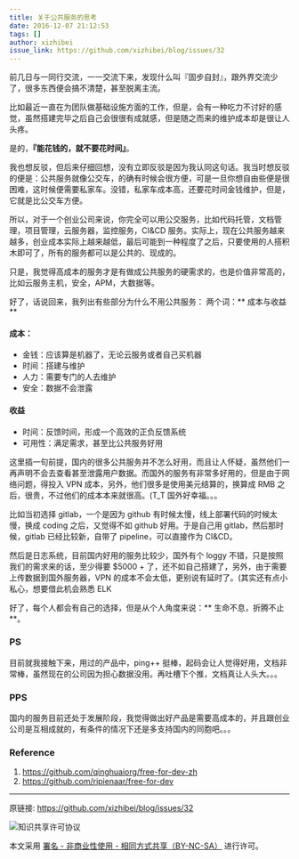 ```yaml
---
title: 关于公共服务的思考
date: 2016-12-07 21:12:53
tags: []
author: xizhibei
issue_link: https://github.com/xizhibei/blog/issues/32
---
```

前几日与一同行交流，一一交流下来，发现什么叫『固步自封』，跟外界交流少了，很多东西便会搞不清楚，甚至脱离主流。

比如最近一直在为团队做基础设施方面的工作，但是，会有一种吃力不讨好的感觉，虽然搭建完毕之后自己会很很有成就感，但是随之而来的维护成本却是很让人头疼。

是的，**『能花钱的，就不要花时间』**。

我也想反驳，但后来仔细回想，没有立即反驳是因为我认同这句话。我当时想反驳的便是：公共服务就像公交车，的确有时候会很方便，可是一旦你想自由些便是很困难，这时候便需要私家车。没错，私家车成本高，还要花时间金钱维护，但是，它就是比公交车方便。

所以，对于一个创业公司来说，你完全可以用公交服务，比如代码托管，文档管理，项目管理，云服务器，监控服务，CI&CD 服务。实际上，现在公共服务越来越多，创业成本实际上越来越低，最后可能到一种程度了之后，只要使用的人搭积木即可了，所有的服务都可以是公共的、现成的。

只是，我觉得高成本的服务才是有做成公共服务的硬需求的，也是价值非常高的，比如云服务主机，安全，APM，大数据等。

好了，话说回来，我列出有些部分为什么不用公共服务：
两个词：** 成本与收益 **

#### 成本：
- 金钱：应该算是机器了，无论云服务或者自己买机器
- 时间：搭建与维护
- 人力：需要专门的人去维护
- 安全：数据不会泄露

#### 收益
- 时间：反馈时间，形成一个高效的正负反馈系统
- 可用性：满足需求，甚至比公共服务好用

这里插一句前提，国内的很多公共服务并不怎么好用，而且让人怀疑，虽然他们一再声明不会去查看甚至泄露用户数据。而国外的服务有非常多好用的，但是由于网络问题，得投入 VPN 成本，另外，他们很多是使用美元结算的，换算成 RMB 之后，很贵，不过他们的成本本来就很高。(T_T 国外好幸福。。。

比如当初选择 gitlab，一个是因为 github 有时候太慢，线上部署代码的时候太慢，换成 coding 之后，又觉得不如 github 好用。于是自己用 gitlab，然后那时候，gitlab 已经比较新，自带了 pipeline，可以直接作为 CI&CD。

然后是日志系统，目前国内好用的服务比较少，国外有个 loggy 不错，只是按照我们的需求来的话，至少得要 $5000 + 了，还不如自己搭建了，另外，由于需要上传数据到国外服务器，VPN 的成本不会太低，更别说有延时了。(其实还有点小私心，想要借此机会熟悉 ELK

好了，每个人都会有自己的选择，但是从个人角度来说：** 生命不息，折腾不止 **。

### PS
目前就我接触下来，用过的产品中，ping++ 挺棒，起码会让人觉得好用，文档非常棒，虽然现在的公司因为担心数据没用。再吐槽下个推，文档真让人头大。。。

### PPS
国内的服务目前还处于发展阶段，我觉得做出好产品是需要高成本的，并且跟创业公司是互相成就的，有条件的情况下还是多支持国内的同胞吧。。。

### Reference
1. https://github.com/qinghuaiorg/free-for-dev-zh
2. https://github.com/ripienaar/free-for-dev



***
原链接: https://github.com/xizhibei/blog/issues/32

![知识共享许可协议](https://i.creativecommons.org/l/by-nc-sa/4.0/88x31.png "署名 - 非商业性使用 - 相同方式共享（BY-NC-SA）")

本文采用 [署名 - 非商业性使用 - 相同方式共享（BY-NC-SA）](https://creativecommons.org/licenses/by-nc-sa/4.0/deed.zh) 进行许可。
